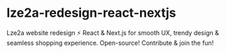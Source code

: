 # lze2a-redesign-react-nextjs

Lze2a website redesign ⚡️ React &amp; Next.js for smooth UX, trendy design &amp; seamless shopping experience. Open-source! Contribute &amp; join the fun!
